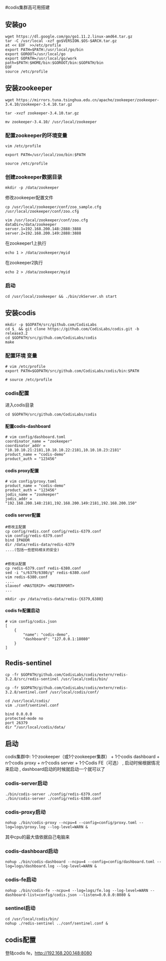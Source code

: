 #codis集群高可用搭建

## 安装go

```
wget https://dl.google.com/go/go1.11.2.linux-amd64.tar.gz
tar -C /usr/local -xzf go$VERSION.$OS-$ARCH.tar.gz
at << EOF  >>/etc/profile
export PATH=$PATH:/usr/local/go/bin
export GOROOT=/usr/local/go
export GOPATH=/usr/local/go/work
path=$PATH:$HOME/bin:$GOROOT/bin:$GOPATH/bin
EOF
source /etc/profile
```

## 安装zookeeper

```
wget https://mirrors.tuna.tsinghua.edu.cn/apache/zookeeper/zookeeper-3.4.10/zookeeper-3.4.10.tar.gz

tar -xvzf zookeeper-3.4.10.tar.gz

mv zookeeper-3.4.10/ /usr/local/zookeeper
```

### 配置zookeeper的环境变量

```
vim /etc/profile

export PATH=/usr/local/zoo/bin:$PATH

source /etc/profile
```

### 创建zookeeper数据目录

```
mkdir -p /data/zookeeper
```

修改zookeeper配置文件

```
cp /usr/local/zookeeper/conf/zoo_sample.cfg /usr/local/zookeeper/conf/zoo.cfg

vim /usr/local/zookeeper/conf/zoo.cfg
dataDir=/data/zookeeper
server.1=192.168.200.148:2888:3888
server.2=192.168.200.149:2888:3888
```

在zookeeper1上执行

```
echo 1 > /data/zookeeper/myid
```

在zookeeper2执行

```
echo 2 > /data/zookeeper/myid
```

### 启动

```
cd /usr/local/zookeeper && ./bin/zkServer.sh start
```



## 安装codis

```
mkdir -p $GOPATH/src/github.com/CodisLabs
cd $_ && git clone https://github.com/CodisLabs/codis.git -b release3.2
cd $GOPATH/src/github.com/CodisLabs/codis
make
```

### 配置环境 变量

```
# vim /etc/profile
export PATH=$GOPATH/src/github.com/CodisLabs/codis/bin:$PATH

# source /etc/profile
```

### codis配置

进入codis目录

```
cd $GOPATH/src/github.com/CodisLabs/codis
```

#### 配置codis-dashboard

```
# vim config/dashboard.toml
coordinator_name = "zookeeper"
coordinator_addr = "10.10.10.21:2181,10.10.10.22:2181,10.10.10.23:2181"
product_name = "codis-demo"
product_auth = "123456"
```

#### codis proxy配置

```
# vim config/proxy.toml
product_name = "codis-demo"
product_auth = "123456"
jodis_name = "zookeeper"
jodis_addr = "192.168.200.148:2181,192.168.200.149:2181,192.168.200.150"
```

#### codis server配置

```
#修改主配置
cp config/redis.conf config/redis-6379.conf
vim config/redis-6379.conf
bind IPADDR
dir /data/redis-data/redis-6379
....(包括一些密码相关的安全)


#修改从配置
cp redis-6379.conf redis-6380.conf
sed -i "s/6379/6380/g" redis-6380.conf
vim redis-6380.conf
....
slaveof <MASTERIP> <MASTERPORT>
...
```

```
mkdir -pv /data/redis-data/redis-{6379,6380}
```

#### codis fe配置启动

```
# vim config/codis.json
[
    {
        "name": "codis-demo",
        "dashboard": "127.0.0.1:18080"
    }
]
```

## Redis-sentinel

```
cp -fr $GOPATH/github.com/CodisLabs/codis/extern/redis-3.2.8/src/redis-sentinel /usr/local/codis/bin/

cp -fr $GOPATH/github.com/CodisLabs/codis/extern/redis-3.2.8/sentinel.conf /usr/local/codis/conf/

cd /usr/local/codis/ 
vim ./conf/sentinel.conf

bind 0.0.0.0 
protected-mode no 
port 26379 
dir “/usr/local/codis/data/
```



## 启动

codis集群中: 1个zookeeper（或1个zookeeper集群） + 1个codis dashboard + n个codis proxy + n个codis server + 1个Codis FE（可选） , 启动时候根据情况来启动 , dashboard启动的时候就启动一个就可以了

### codis-server启动

```
./bin/codis-server ./config/redis-6379.conf
./bin/codis-server ./config/redis-6380.conf
```

### codis-proxy启动

```
nohup ./bin/codis-proxy --ncpu=4 --config=config/proxy.toml --log=logs/proxy.log --log-level=WARN & 
```

其中cpu的最大值依据自己电脑来

### codis-dashboard启动

```
nohup ./bin/codis-dashboard --ncpu=4 --config=config/dashboard.toml --log=logs/dashboard.log --log-level=WARN &
```

### codis-fe启动

```
nohup ./bin/codis-fe --ncpu=4 --log=logs/fe.log --log-level=WARN --dashboard-list=config/codis.json --listen=0.0.0.0:8080 &
```

### sentinel启动

```
cd /usr/local/codis/bin/ 
nohup ./redis-sentinel ../conf/sentinel.conf &
```





## codis配置

登陆codis fe，http://192.168.200.148:8080

